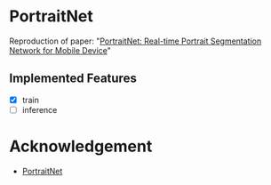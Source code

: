 # PortraitNet
Reproduction of paper: "[PortraitNet: Real-time Portrait Segmentation Network for Mobile Device](https://www.sciencedirect.com/science/article/abs/pii/S0097849319300305)"

## Implemented Features
- [x] train
- [ ] inference

# Acknowledgement
- [PortraitNet](https://github.com/dong-x16/PortraitNet)

